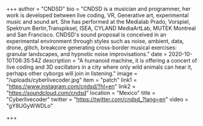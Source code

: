 +++
author = "CNDSD"
bio = "CNDSD is a musician and programmer, her work is developed between live coding, VR, Generative art, experimental music and sound art. She has performed at the Medialab Prado, Vorspiel, Spektrum Berlin,Transpiksel, ISEA, CYLAND MediaArtLab, MUTEK Montreal and San Francisco. CNDSD's sound proposal is conceived in an experimental environment through styles such as noise, ambient, data, drone, glitch, breakcore generating cross-border musical exercises: granular landscapes, and hypnotic noise improvisations."
date = 2020-10-10T06:35:54Z
description = "A humanoid machine, it is offering a concert of live coding and 3D oscillators in a city where only wild animals can hear it, perhaps other cyborgs will join in listening."
image = "/uploads/cyberlivecoder.jpg"
item = "patch"
link1 = "https://www.instagram.com/cndsd/?hl=en"
link2 = "https://soundcloud.com/cndsd"
location = "Mexico"
title = "Cyberlivecoder"
twitter = "https://twitter.com/cndsd_?lang=en"
video = "gY8UGyWWDLo"

+++
